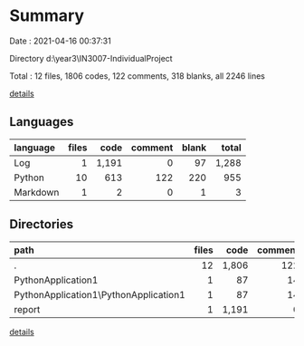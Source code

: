 # Summary

Date : 2021-04-16 00:37:31

Directory d:\year3\IN3007-IndividualProject

Total : 12 files,  1806 codes, 122 comments, 318 blanks, all 2246 lines

[details](details.md)

## Languages
| language | files | code | comment | blank | total |
| :--- | ---: | ---: | ---: | ---: | ---: |
| Log | 1 | 1,191 | 0 | 97 | 1,288 |
| Python | 10 | 613 | 122 | 220 | 955 |
| Markdown | 1 | 2 | 0 | 1 | 3 |

## Directories
| path | files | code | comment | blank | total |
| :--- | ---: | ---: | ---: | ---: | ---: |
| . | 12 | 1,806 | 122 | 318 | 2,246 |
| PythonApplication1 | 1 | 87 | 14 | 42 | 143 |
| PythonApplication1\PythonApplication1 | 1 | 87 | 14 | 42 | 143 |
| report | 1 | 1,191 | 0 | 97 | 1,288 |

[details](details.md)